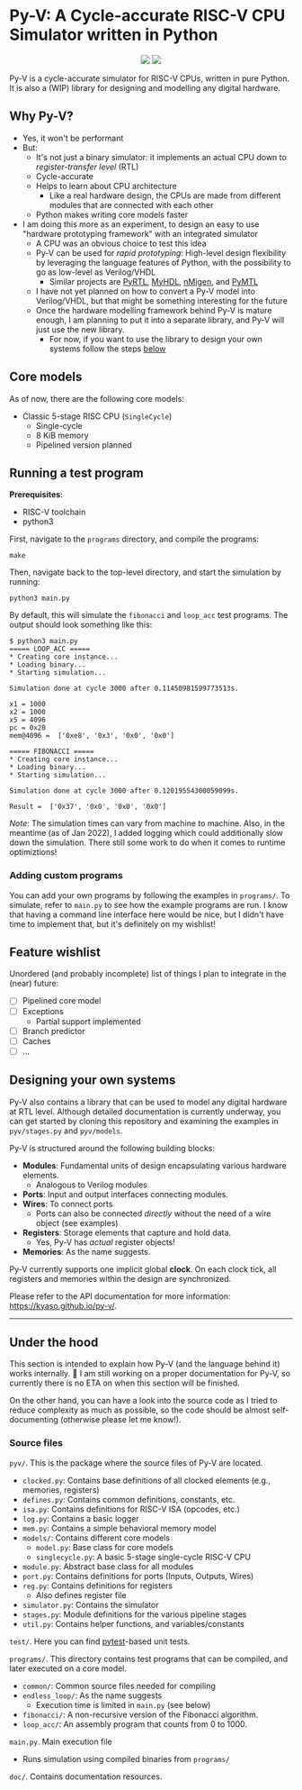 # Py-V: A Cycle-accurate RISC-V CPU Simulator written in Python

<p align="center">
    <img src="https://img.shields.io/github/v/tag/kyaso/py-v">
    <img src="https://img.shields.io/github/license/kyaso/py-v">
</p>

Py-V is a cycle-accurate simulator for RISC-V CPUs, written in pure Python. It is also a (WIP) library for designing and modelling any digital hardware.

## Why Py-V?

- Yes, it won't be performant
- But:
  - It's not just a binary simulator: it implements an actual CPU down to _register-transfer level_ (RTL)
  - Cycle-accurate
  - Helps to learn about CPU architecture
    - Like a real hardware design, the CPUs are made from different modules that are connected with each other
  - Python makes writing core models faster
- I am doing this more as an experiment, to design an easy to use "hardware prototyping framework" with an integrated simulator
  - A CPU was an obvious choice to test this idea
  - Py-V can be used for _rapid prototyping_: High-level design flexibility by leveraging the language features of Python, with the possibility to go as low-level as Verilog/VHDL
    - Similar projects are [PyRTL](https://ucsbarchlab.github.io/PyRTL/), [MyHDL](https://www.myhdl.org/), [nMigen](https://github.com/m-labs/nmigen), and [PyMTL](https://github.com/pymtl/pymtl3)
  - I have not yet planned on how to convert a Py-V model into Verilog/VHDL, but that might be something interesting for the future
  - Once the hardware modelling framework behind Py-V is mature enough, I am planning to put it into a separate library, and Py-V will just use the new library.
    - For now, if you want to use the library to design your own systems follow the steps [below](#designing-your-own-systems)

## Core models

As of now, there are the following core models:

- Classic 5-stage RISC CPU (`SingleCycle`)
  - Single-cycle
  - 8 KiB memory
  - Pipelined version planned

## Running a test program

**Prerequisites**:

- RISC-V toolchain
- python3

First, navigate to the `programs` directory, and compile the programs:

```
make
```

Then, navigate back to the top-level directory, and start the simulation by running:

```
python3 main.py
```

By default, this will simulate the `fibonacci` and `loop_acc` test programs. The output should look something like this:

```
$ python3 main.py
===== LOOP_ACC =====
* Creating core instance...
* Loading binary...
* Starting simulation...

Simulation done at cycle 3000 after 0.11450981599773513s.

x1 = 1000
x2 = 1000
x5 = 4096
pc = 0x20
mem@4096 =  ['0xe8', '0x3', '0x0', '0x0']

===== FIBONACCI =====
* Creating core instance...
* Loading binary...
* Starting simulation...

Simulation done at cycle 3000 after 0.12019554300059099s.

Result =  ['0x37', '0x0', '0x0', '0x0']
```

_Note_: The simulation times can vary from machine to machine. Also, in the meantime (as of Jan 2022), I added logging which could additionally slow down the simulation. There still some work to do when it comes to runtime optimiztions!

### Adding custom programs

You can add your own programs by following the examples in `programs/`. To simulate, refer to `main.py` to see how the example programs are run. I know that having a command line interface here would be nice, but I didn't have time to implement that, but it's definitely on my wishlist!

## Feature wishlist

Unordered (and probably incomplete) list of things I plan to integrate in the (near) future:

- [ ] Pipelined core model
- [ ] Exceptions
  - Partial support implemented
- [ ] Branch predictor
- [ ] Caches
- [ ] ...

## Designing your own systems

Py-V also contains a library that can be used to model any digital hardware at RTL level. Although detailed documentation is currently underway, you can get started by cloning this repository and examining the examples in `pyv/stages.py` and `pyv/models`.

Py-V is structured around the following building blocks:

- **Modules**: Fundamental units of design encapsulating various hardware elements.
  - Analogous to Verilog modules
- **Ports**: Input and output interfaces connecting modules.
- **Wires**: To connect ports
  - Ports can also be connected *directly* without the need of a wire object (see examples)
- **Registers**: Storage elements that capture and hold data.
  - Yes, Py-V has *actual* register objects!
- **Memories**: As the name suggests.

Py-V currently supports one implicit global **clock**. On each clock tick, all registers and memories within the design are synchronized.

Please refer to the API documentation for more information: https://kyaso.github.io/py-v/.

---

## Under the hood

This section is intended to explain how Py-V (and the language behind it) works internally. 🚧 I am still working on a proper documentation for Py-V, so currently there is no ETA on when this section will be finished.

On the other hand, you can have a look into the source code as I tried to reduce complexity as much as possible, so the code should be almost self-documenting (otherwise please let me know!).

### Source files

`pyv/`. This is the package where the source files of Py-V are located.

- `clocked.py`: Contains base definitions of all clocked elements (e.g., memories, registers)
- `defines.py`: Contains common definitions, constants, etc.
- `isa.py`: Contains definitions for RISC-V ISA (opcodes, etc.)
- `log.py`: Contains a basic logger
- `mem.py`: Contains a simple behavioral memory model
- `models/`: Contains different core models
  - `model.py`: Base class for core models
  - `singlecycle.py`: A basic 5-stage single-cycle RISC-V CPU
- `module.py`: Abstract base class for all modules
- `port.py`: Contains definitions for ports (Inputs, Outputs, Wires)
- `reg.py`: Contains definitions for registers
  - Also defines register file
- `simulator.py`: Contains the simulator
- `stages.py`: Module definitions for the various pipeline stages
- `util.py`: Contains helper functions, and variables/constants

`test/`. Here you can find [pytest](pytest.org)-based unit tests.

`programs/`. This directory contains test programs that can be compiled, and later executed on a core model.

- `common/`: Common source files needed for compiling
- `endless_loop/`: As the name suggests
  - Execution time is limited in `main.py` (see below)
- `fibonacci/`: A non-recursive version of the Fibonacci algorithm.
- `loop_acc/`: An assembly program that counts from 0 to 1000.

`main.py`. Main execution file

- Runs simulation using compiled binaries from `programs/`

`doc/`. Contains documentation resources.
